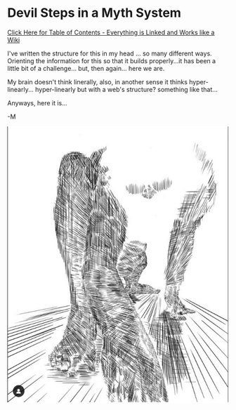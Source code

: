 # Devil Steps in a Myth System

[Click Here for Table of Contents - Everything is Linked and Works like a Wiki](https://github.com/mycroftwilde/devil-steps-in-a-myth-system/tree/main/ref_guide)

I've written the structure for this in my head ... so many different ways. Orienting the information for this so that it builds properly...it has been a little bit of a challenge... but, then again... here we are.

My brain doesn't think linerally, also, in another sense it thinks hyper-linearly... hyper-linearly but with a web's structure? something like that... 

Anyways, here it is... 

 -M

![BannerLogoMid](/art/MW.png?raw=true "BannerMid")
